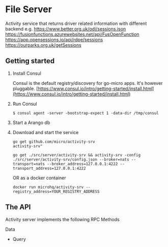 # File Server

Activity service that returns driver related information with different backend 
e.g. 
	https://www.better.org.uk/odi/sessions.json
	https://fusionfunctions.azurewebsites.net/api/FusOpenFunction
	https://app.opensessions.io/api/rdpe/sessions
	https://ourparks.org.uk/getSessions

## Getting started

1. Install Consul

	Consul is the default registry/discovery for go-micro apps. It's however pluggable.
	[https://www.consul.io/intro/getting-started/install.html](https://www.consul.io/intro/getting-started/install.html)

2. Run Consul
	```
	$ consul agent -server -bootstrap-expect 1 -data-dir /tmp/consul
	```

3. Start a Arango db

4. Download and start the service

	```shell
	go get github.com/micro/activity-srv
	activity-srv"

	go get ./src/server/activity-srv && activity-srv -config ./src/server/activity-srv/config.json --broker=nats --transport=nats --broker_address=127.0.0.1:4222 --transport_address=127.0.0.1:4222
	```

	OR as a docker container

	```shell
	docker run microhq/activity-srv --registry_address=YOUR_REGISTRY_ADDRESS
	```

## The API
Activity server implements the following RPC Methods

Data
- Query
